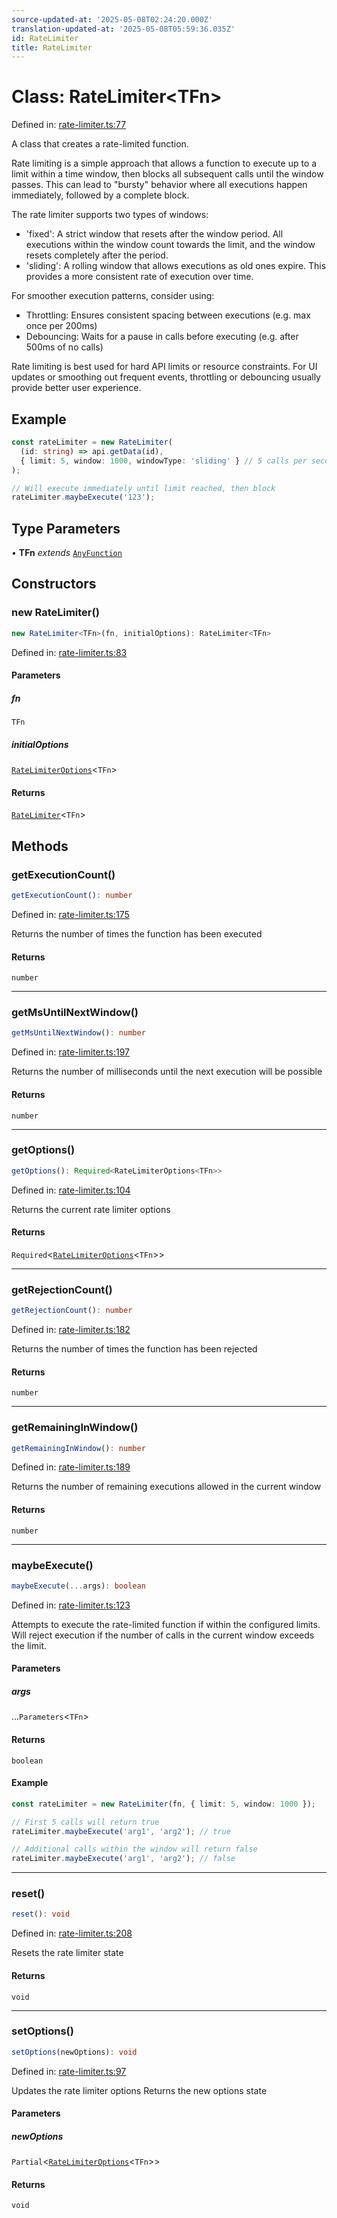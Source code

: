 ```yaml
---
source-updated-at: '2025-05-08T02:24:20.000Z'
translation-updated-at: '2025-05-08T05:59:36.035Z'
id: RateLimiter
title: RateLimiter
---
```


<!-- DO NOT EDIT: this page is autogenerated from the type comments -->

# Class: RateLimiter\<TFn\>

Defined in: [rate-limiter.ts:77](https://github.com/TanStack/pacer/blob/main/packages/pacer/src/rate-limiter.ts#L77)

A class that creates a rate-limited function.

Rate limiting is a simple approach that allows a function to execute up to a limit within a time window,
then blocks all subsequent calls until the window passes. This can lead to "bursty" behavior where
all executions happen immediately, followed by a complete block.

The rate limiter supports two types of windows:
- 'fixed': A strict window that resets after the window period. All executions within the window count
  towards the limit, and the window resets completely after the period.
- 'sliding': A rolling window that allows executions as old ones expire. This provides a more
  consistent rate of execution over time.

For smoother execution patterns, consider using:
- Throttling: Ensures consistent spacing between executions (e.g. max once per 200ms)
- Debouncing: Waits for a pause in calls before executing (e.g. after 500ms of no calls)

Rate limiting is best used for hard API limits or resource constraints. For UI updates or
smoothing out frequent events, throttling or debouncing usually provide better user experience.

## Example

```ts
const rateLimiter = new RateLimiter(
  (id: string) => api.getData(id),
  { limit: 5, window: 1000, windowType: 'sliding' } // 5 calls per second with sliding window
);

// Will execute immediately until limit reached, then block
rateLimiter.maybeExecute('123');
```

## Type Parameters

• **TFn** *extends* [`AnyFunction`](../type-aliases/anyfunction.md)

## Constructors

### new RateLimiter()

```ts
new RateLimiter<TFn>(fn, initialOptions): RateLimiter<TFn>
```

Defined in: [rate-limiter.ts:83](https://github.com/TanStack/pacer/blob/main/packages/pacer/src/rate-limiter.ts#L83)

#### Parameters

##### fn

`TFn`

##### initialOptions

[`RateLimiterOptions`](../interfaces/ratelimiteroptions.md)\<`TFn`\>

#### Returns

[`RateLimiter`](ratelimiter.md)\<`TFn`\>

## Methods

### getExecutionCount()

```ts
getExecutionCount(): number
```

Defined in: [rate-limiter.ts:175](https://github.com/TanStack/pacer/blob/main/packages/pacer/src/rate-limiter.ts#L175)

Returns the number of times the function has been executed

#### Returns

`number`

***

### getMsUntilNextWindow()

```ts
getMsUntilNextWindow(): number
```

Defined in: [rate-limiter.ts:197](https://github.com/TanStack/pacer/blob/main/packages/pacer/src/rate-limiter.ts#L197)

Returns the number of milliseconds until the next execution will be possible

#### Returns

`number`

***

### getOptions()

```ts
getOptions(): Required<RateLimiterOptions<TFn>>
```

Defined in: [rate-limiter.ts:104](https://github.com/TanStack/pacer/blob/main/packages/pacer/src/rate-limiter.ts#L104)

Returns the current rate limiter options

#### Returns

`Required`\<[`RateLimiterOptions`](../interfaces/ratelimiteroptions.md)\<`TFn`\>\>

***

### getRejectionCount()

```ts
getRejectionCount(): number
```

Defined in: [rate-limiter.ts:182](https://github.com/TanStack/pacer/blob/main/packages/pacer/src/rate-limiter.ts#L182)

Returns the number of times the function has been rejected

#### Returns

`number`

***

### getRemainingInWindow()

```ts
getRemainingInWindow(): number
```

Defined in: [rate-limiter.ts:189](https://github.com/TanStack/pacer/blob/main/packages/pacer/src/rate-limiter.ts#L189)

Returns the number of remaining executions allowed in the current window

#### Returns

`number`

***

### maybeExecute()

```ts
maybeExecute(...args): boolean
```

Defined in: [rate-limiter.ts:123](https://github.com/TanStack/pacer/blob/main/packages/pacer/src/rate-limiter.ts#L123)

Attempts to execute the rate-limited function if within the configured limits.
Will reject execution if the number of calls in the current window exceeds the limit.

#### Parameters

##### args

...`Parameters`\<`TFn`\>

#### Returns

`boolean`

#### Example

```ts
const rateLimiter = new RateLimiter(fn, { limit: 5, window: 1000 });

// First 5 calls will return true
rateLimiter.maybeExecute('arg1', 'arg2'); // true

// Additional calls within the window will return false
rateLimiter.maybeExecute('arg1', 'arg2'); // false
```

***

### reset()

```ts
reset(): void
```

Defined in: [rate-limiter.ts:208](https://github.com/TanStack/pacer/blob/main/packages/pacer/src/rate-limiter.ts#L208)

Resets the rate limiter state

#### Returns

`void`

***

### setOptions()

```ts
setOptions(newOptions): void
```

Defined in: [rate-limiter.ts:97](https://github.com/TanStack/pacer/blob/main/packages/pacer/src/rate-limiter.ts#L97)

Updates the rate limiter options
Returns the new options state

#### Parameters

##### newOptions

`Partial`\<[`RateLimiterOptions`](../interfaces/ratelimiteroptions.md)\<`TFn`\>\>

#### Returns

`void`
